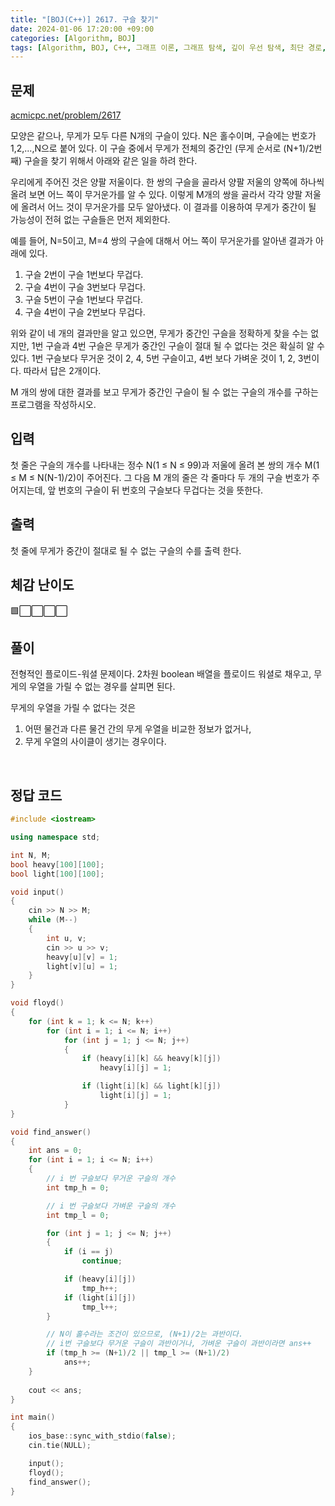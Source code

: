 ```yaml
---
title: "[BOJ(C++)] 2617. 구슬 찾기"
date: 2024-01-06 17:20:00 +09:00
categories: [Algorithm, BOJ]
tags: [Algorithm, BOJ, C++, 그래프 이론, 그래프 탐색, 깊이 우선 탐색, 최단 경로, 플로이드-워셜, Gold 4]
---
```

## **문제**
[acmicpc.net/problem/2617](https://www.acmicpc.net/problem/2617)
<br>

모양은 같으나, 무게가 모두 다른 N개의 구슬이 있다. N은 홀수이며, 구슬에는 번호가 1,2,...,N으로 붙어 있다. 이 구슬 중에서 무게가 전체의 중간인 (무게 순서로 (N+1)/2번째) 구슬을 찾기 위해서 아래와 같은 일을 하려 한다.

우리에게 주어진 것은 양팔 저울이다. 한 쌍의 구슬을 골라서 양팔 저울의 양쪽에 하나씩 올려 보면 어느 쪽이 무거운가를 알 수 있다. 이렇게 M개의 쌍을 골라서 각각 양팔 저울에 올려서 어느 것이 무거운가를 모두 알아냈다. 이 결과를 이용하여 무게가 중간이 될 가능성이 전혀 없는 구슬들은 먼저 제외한다.

예를 들어, N=5이고, M=4 쌍의 구슬에 대해서 어느 쪽이 무거운가를 알아낸 결과가 아래에 있다.

1. 구슬 2번이 구슬 1번보다 무겁다.
2. 구슬 4번이 구슬 3번보다 무겁다.
3. 구슬 5번이 구슬 1번보다 무겁다.
4. 구슬 4번이 구슬 2번보다 무겁다.

위와 같이 네 개의 결과만을 알고 있으면, 무게가 중간인 구슬을 정확하게 찾을 수는 없지만, 1번 구슬과 4번 구슬은 무게가 중간인 구슬이 절대 될 수 없다는 것은 확실히 알 수 있다. 1번 구슬보다 무거운 것이 2, 4, 5번 구슬이고, 4번 보다 가벼운 것이 1, 2, 3번이다. 따라서 답은 2개이다.

M 개의 쌍에 대한 결과를 보고 무게가 중간인 구슬이 될 수 없는 구슬의 개수를 구하는 프로그램을 작성하시오.
<br>

## **입력**
첫 줄은 구슬의 개수를 나타내는 정수 N(1 ≤ N ≤ 99)과 저울에 올려 본 쌍의 개수 M(1 ≤ M ≤ N(N-1)/2)이 주어진다. 그 다음 M 개의 줄은 각 줄마다 두 개의 구슬 번호가 주어지는데, 앞 번호의 구슬이 뒤 번호의 구슬보다 무겁다는 것을 뜻한다.
<br>

## **출력**
첫 줄에 무게가 중간이 절대로 될 수 없는 구슬의 수를 출력 한다.
<br>

## **체감 난이도**
🟩⬜⬜⬜⬜
<br>

## **풀이**
전형적인 플로이드-워셜 문제이다. 2차원 boolean 배열을 플로이드 워셜로 채우고, 무게의 우열을 가릴 수 없는 경우를 살피면 된다.

무게의 우열을 가릴 수 없다는 것은
1. 어떤 물건과 다른 물건 간의 무게 우열을 비교한 정보가 없거나,
2. 무게 우열의 사이클이 생기는 경우이다.
<br>

## **정답 코드**
```c++
#include <iostream>

using namespace std;

int N, M;
bool heavy[100][100];
bool light[100][100];

void input()
{
    cin >> N >> M;
    while (M--)
    {
        int u, v;
        cin >> u >> v;
        heavy[u][v] = 1;
        light[v][u] = 1;
    }
}

void floyd()
{
    for (int k = 1; k <= N; k++)
        for (int i = 1; i <= N; i++)
            for (int j = 1; j <= N; j++)
            {
                if (heavy[i][k] && heavy[k][j])
                    heavy[i][j] = 1;

                if (light[i][k] && light[k][j])
                    light[i][j] = 1;
            }
}

void find_answer()
{
    int ans = 0;
    for (int i = 1; i <= N; i++)
    {
        // i 번 구슬보다 무거운 구슬의 개수
        int tmp_h = 0;

        // i 번 구슬보다 가벼운 구슬의 개수
        int tmp_l = 0;

        for (int j = 1; j <= N; j++)
        {
            if (i == j)
                continue;

            if (heavy[i][j])
                tmp_h++;
            if (light[i][j])
                tmp_l++;
        }

        // N이 홀수라는 조건이 있으므로, (N+1)/2는 과반이다.
        // i번 구슬보다 무거운 구슬이 과반이거나, 가벼운 구슬이 과반이라면 ans++
        if (tmp_h >= (N+1)/2 || tmp_l >= (N+1)/2)
            ans++;
    }
    
    cout << ans;
}

int main()
{
    ios_base::sync_with_stdio(false);
    cin.tie(NULL);

    input();
    floyd();
    find_answer();
}
```